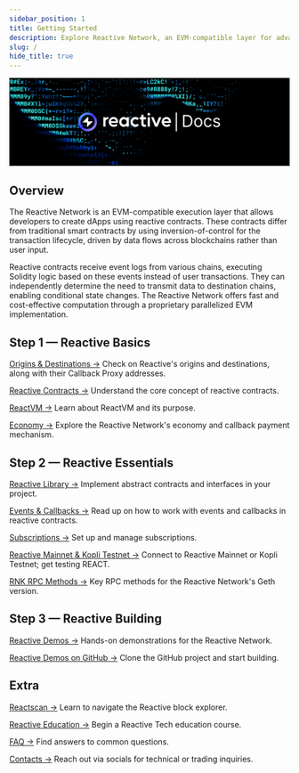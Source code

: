 ```yaml
---
sidebar_position: 1
title: Getting Started
description: Explore Reactive Network, an EVM-compatible layer for advanced dApps. Learn about Reactive Smart Contracts that use data flows from multiple blockchains. Get started with setup, development and testing, and our unique architecture.
slug: /
hide_title: true
---
```


![Reactive Network Docs Image](./img/reactive-docs.jpg)

## Overview

The Reactive Network is an EVM-compatible execution layer that allows developers to create dApps using reactive contracts. These contracts differ from traditional smart contracts by using inversion-of-control for the transaction lifecycle, driven by data flows across blockchains rather than user input.

Reactive contracts receive event logs from various chains, executing Solidity logic based on these events instead of user transactions. They can independently determine the need to transmit data to destination chains, enabling conditional state changes. The Reactive Network offers fast and cost-effective computation through a proprietary parallelized EVM implementation.

## Step 1 — Reactive Basics

[Origins & Destinations →](./origins-and-destinations.mdx) Check on Reactive's origins and destinations, along with their Callback Proxy addresses.

[Reactive Contracts →](./reactive-smart-contracts.md) Understand the core concept of reactive contracts.

[ReactVM →](./reactvm.md) Learn about ReactVM and its purpose.

[Economy →](./economy) Explore the Reactive Network's economy and callback payment mechanism.

## Step 2 — Reactive Essentials

[Reactive Library →](./reactive-lib.md) Implement abstract contracts and interfaces in your project.

[Events & Callbacks →](./events-and-callbacks.md) Read up on how to work with events and callbacks in reactive contracts. 

[Subscriptions →](./subscriptions.md) Set up and manage subscriptions.

[Reactive Mainnet & Kopli Testnet →](./reactive-mainnet.mdx) Connect to Reactive Mainnet or Kopli Testnet; get testing REACT.

[RNK RPC Methods →](./rnk-rpc-methods.md) Key RPC methods for the Reactive Network's Geth version.

## Step 3 — Reactive Building

[Reactive Demos →](./demos.md) Hands-on demonstrations for the Reactive Network. 

[Reactive Demos on GitHub →](https://github.com/Reactive-Network/reactive-smart-contract-demos) Clone the GitHub project and start building.

## Extra

[Reactscan →](./reactscan.md) Learn to navigate the Reactive block explorer.

[Reactive Education →](../education/introduction/index.md) Begin a Reactive Tech education course.

[FAQ →](./faq.md) Find answers to common questions.

[Contacts →](../contacts/index.md) Reach out via socials for technical or trading inquiries.

